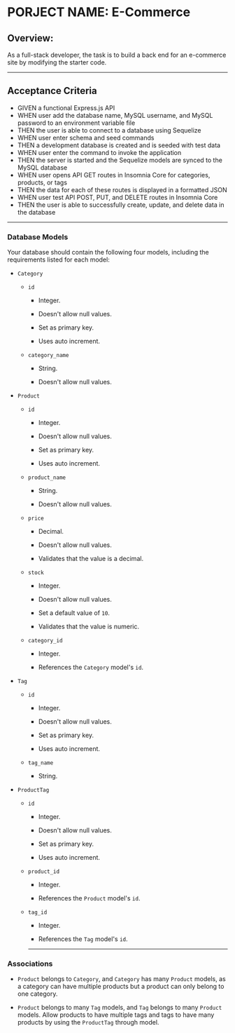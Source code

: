 # PORJECT NAME: E-Commerce

## Overview:
As a full-stack developer, the task is to build a back end for an e-commerce site by modifying the starter code. 

___

## Acceptance Criteria
- GIVEN a functional Express.js API
- WHEN user add the database name, MySQL username, and MySQL password to an environment variable file
- THEN the user is able to connect to a database using Sequelize
- WHEN user enter schema and seed commands
- THEN a development database is created and is seeded with test data
- WHEN user enter the command to invoke the application
- THEN the server  is started and the Sequelize models are synced to the MySQL database
- WHEN user opens API GET routes in Insomnia Core for categories, products, or tags
- THEN the data for each of these routes is displayed in a formatted JSON
- WHEN user test API POST, PUT, and DELETE routes in Insomnia Core
- THEN the user is able to successfully create, update, and delete data in the database

___

### Database Models

Your database should contain the following four models, including the requirements listed for each model:

* `Category`

  * `id`

    * Integer.
  
    * Doesn't allow null values.
  
    * Set as primary key.
  
    * Uses auto increment.

  * `category_name`
  
    * String.
  
    * Doesn't allow null values.

* `Product`

  * `id`
  
    * Integer.
  
    * Doesn't allow null values.
  
    * Set as primary key.
  
    * Uses auto increment.

  * `product_name`
  
    * String.
  
    * Doesn't allow null values.

  * `price`
  
    * Decimal.
  
    * Doesn't allow null values.
  
    * Validates that the value is a decimal.

  * `stock`
  
    * Integer.
  
    * Doesn't allow null values.
  
    * Set a default value of `10`.
  
    * Validates that the value is numeric.

  * `category_id`
  
    * Integer.
  
    * References the `Category` model's `id`.

* `Tag`

  * `id`
  
    * Integer.
  
    * Doesn't allow null values.
  
    * Set as primary key.
  
    * Uses auto increment.

  * `tag_name`
  
    * String.

* `ProductTag`

  * `id`

    * Integer.

    * Doesn't allow null values.

    * Set as primary key.

    * Uses auto increment.

  * `product_id`

    * Integer.

    * References the `Product` model's `id`.

  * `tag_id`

    * Integer.

    * References the `Tag` model's `id`.

    ___
### Associations


* `Product` belongs to `Category`, and `Category` has many `Product` models, as a category can have multiple products but a product can only belong to one category.

* `Product` belongs to many `Tag` models, and `Tag` belongs to many `Product` models. Allow products to have multiple tags and tags to have many products by using the `ProductTag` through model.
